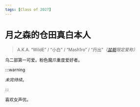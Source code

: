```yaml
---
tags: [Class of 2027]
---
```


# 月之森的仓田真白本人

> A.K.A. “WildE” / “小白” / “Mash1ro” / “丹出”_（[盆栽](绿色盆栽.md)限定爱称）_

乌二部第一可爱。粉色魔爪重度爱好者。

:::warning

_未完待续_。

:::

喜欢女声优。
